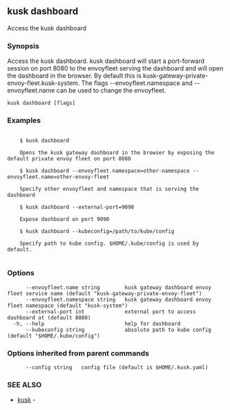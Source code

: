## kusk dashboard

Access the kusk dashboard

### Synopsis

Access the kusk dashboard. kusk dashboard will start a port-forward session on port 8080 to the envoyfleet
serving the dashboard and will open the dashboard in the browser. By default this is kusk-gateway-private-envoy-fleet.kusk-system.
The flags --envoyfleet.namespace and --envoyfleet.name can be used to change the envoyfleet.
	

```
kusk dashboard [flags]
```

### Examples

```

	$ kusk dashboard

	Opens the kusk gateway dashboard in the browser by exposing the default private envoy fleet on port 8080

	$ kusk dashboard --envoyfleet.namespace=other-namespace --envoyfleet.name=other-envoy-fleet

	Specify other envoyfleet and namespace that is serving the dashboard

	$ kusk dashboard --external-port=9090

	Expose dashboard on port 9090

	$ kusk dashboard --kubeconfig=/path/to/kube/config

	Specify path to kube config. $HOME/.kube/config is used by default.
	
```

### Options

```
      --envoyfleet.name string        kusk gateway dashboard envoy fleet service name (default "kusk-gateway-private-envoy-fleet")
      --envoyfleet.namespace string   kusk gateway dashboard envoy fleet namespace (default "kusk-system")
      --external-port int             external port to access dashboard at (default 8080)
  -h, --help                          help for dashboard
      --kubeconfig string             absolute path to kube config (default "$HOME/.kube/config")
```

### Options inherited from parent commands

```
      --config string   config file (default is $HOME/.kusk.yaml)
```

### SEE ALSO

* [kusk](kusk.md)	 - 

